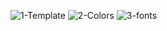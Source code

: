 ![1-Template](https://github.com/SantosNadson/Nosdan-s-progress/assets/164423004/4f08c2ba-219a-48a7-8b32-34f680ac082d)
![2-Colors](https://github.com/SantosNadson/Nosdan-s-progress/assets/164423004/226b4df8-eaab-4d0f-9826-19562b58a8be)
![3-fonts](https://github.com/SantosNadson/Nosdan-s-progress/assets/164423004/81f88184-e8a3-4aa4-ac5c-389c5c1bf584)
